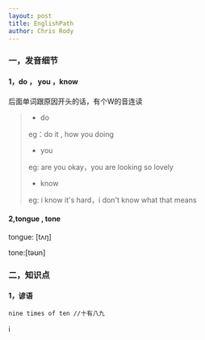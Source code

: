 ```yaml
---
layout: post
title: EnglishPath
author: Chris Rody
---
```


### 一，发音细节

#### 1，do ， you ，know

后面单词跟原因开头的话，有个W的音连读

> * do 
>
> eg：do it   ,   how you doing
>
> * you
>
> eg:   are you okay，you are looking so lovely
>
> * know
>
> eg:  i know it's hard，i don't know what that means

#### 2,tongue , tone

tongue: [tʌŋ]

tone:[təʊn] 

### 二，知识点

#### 1，谚语

```xml
nine times of ten //十有八九
```

i